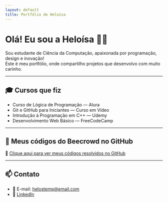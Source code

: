 ```yaml
---
layout: default
title: Portfólio de Heloísa
---
```


# Olá! Eu sou a Heloísa 👩‍💻

Sou estudante de Ciência da Computação, apaixonada por programação, design e inovação!  
Este é meu portfólio, onde compartilho projetos que desenvolvo com muito carinho.

---

## 🎓 Cursos que fiz

- Curso de Lógica de Programação — Alura  
- Git e GitHub para Iniciantes — Curso em Vídeo  
- Introdução à Programação em C++ — Udemy  
- Desenvolvimento Web Básico — FreeCodeCamp  

---

## 💾 Meus códigos do Beecrowd no GitHub

🔗 [Clique aqui para ver meus códigos resolvidos no GitHub](https://github.com/helo-lang/beecrowd-solutions.git)

---

## 📫 Contato

- 💌 E-mail: helostemp@email.com  
- 💼 [LinkedIn](https://www.linkedin.com/in/heloisastemp)
